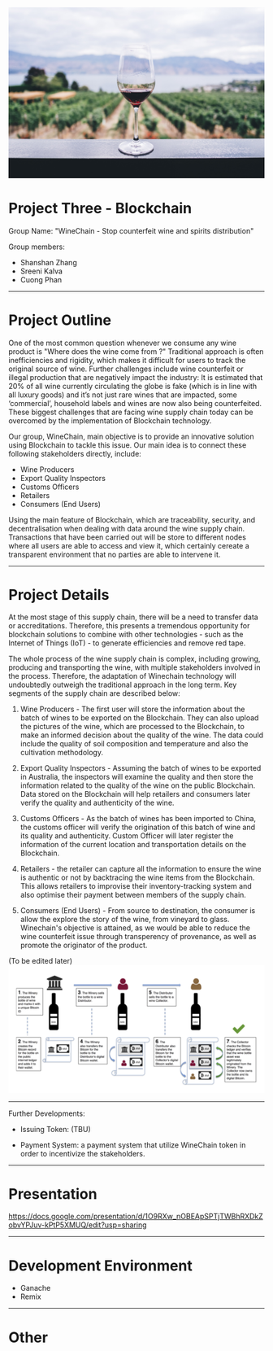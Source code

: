 

![](Images/winechainproject.jpg)

# Project Three - Blockchain

 Group Name: "WineChain - Stop counterfeit wine and spirits distribution"

 Group members:
* Shanshan Zhang
* Sreeni Kalva
* Cuong Phan

---

# Project Outline 

One of the most common question whenever we consume any wine product is "Where does the wine come from ?" Traditional approach is often inefficiencies and rigidity, which makes it difficult for users to track the original source of wine. Further challenges include wine counterfeit or illegal production that are negatively impact the industry: It is estimated that 20% of all wine currently circulating the globe is fake (which is in line with all luxury goods) and it’s not just rare wines that are impacted, some ‘commercial’, household labels and wines are now also being counterfeited. These biggest challenges that are facing wine supply chain today can be overcomed by the implementation of Blockchain technology.

Our group, WineChain, main objective is to provide an innovative solution using Blockchain to tackle this issue. Our main idea is to connect these following stakeholders directly, include:

* Wine Producers
* Export Quality Inspectors
* Customs Officers
* Retailers 
* Consumers (End Users)

Using the main feature of Blockchain, which are traceability, security, and decentralisation when dealing with data around the wine supply chain. Transactions that have been carried out will be store to different nodes where all users are able to access and view it, which certainly cereate a  transparent environment that no parties are able to intervene it.

---

# Project Details

At the most stage of this supply chain, there will be a need to transfer data or accreditations. Therefore, this presents a tremendous opportunity for blockchain solutions to combine with other technologies - such as the Internet of Things (IoT) - to generate efficiencies and remove red tape.

The whole process of the wine supply chain is complex, including growing, producing and transporting the wine, with multiple stakeholders involved in the process. Therefore, the adaptation of Winechain technology will undoubtedly outweigh the traditional approach in the long term. Key segments of the supply chain are described below:


1. Wine Producers - The first user will store the information about the batch of wines to be exported on the Blockchain. They can also upload the pictures of the wine, which are processed to the Blockchain, to make an informed decision about the quality of the wine. The data could include the quality of soil composition and temperature and also the cultivation methodology.

2. Export Quality Inspectors - Assuming the batch of wines to be exported in Australia, the inspectors will examine the quality and then store the information related to the quality of the wine on the public Blockchain. Data stored on the Blockchain will help retailers and consumers later verify the quality and authenticity of the wine.

3. Customs Officers - As the batch of wines has been imported to China, the customs officer will verify the origination of this batch of wine and its quality and authenticity. Custom Officer will later register the information of the current location and transportation details on the Blockchain. 

4. Retailers -  the retailer can capture all the information to ensure the wine is authentic or not by backtracing the wine items from the Blockchain. This allows retailers to improvise their inventory-tracking system and also optimise their payment between members of the supply chain.

5. Consumers (End Users) - From source to destination, the consumer is allow the explore the story of the wine, from vineyard to glass. Winechain's objective is attained, as we would be able to reduce the wine counterfeit issue through transperency of provenance, as well as promote the originator of the product. 
 
 (To be edited later)
![](Images/projectidea.jpg)

---

Further Developments:

* Issuing Token: (TBU)

* Payment System: a payment system that utilize WineChain token in order to incentivize the stakeholders. 

---

# Presentation

https://docs.google.com/presentation/d/1O9RXw_nOBEApSPTjTWBhRXDkZobvYPJuv-kPtP5XMUQ/edit?usp=sharing

---

# Development Environment

* Ganache
* Remix

---
# Other


